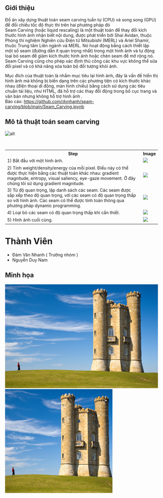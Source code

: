 ## Giới thiệu

Đồ án xây dựng thuật toán seam carving tuần tự (CPU) và song song (GPU) để đối chiếu tốc độ thực thi trên hai phương pháp đó
<br>
Seam Carving (hoặc liquid rescaling) là một thuật toán để thay đổi kích thước hình ảnh nhận biết nội dung, được phát triển bởi Shai Avidan, thuộc Phòng thí nghiệm Nghiên cứu Điện tử Mitsubishi (MERL) và Ariel Shamir, thuộc Trung tâm Liên ngành và MERL. Nó hoạt động bằng cách thiết lập một số seam (đường dẫn ít quan trọng nhất) trong một hình ảnh và tự động loại bỏ seam để giảm kích thước hình ảnh hoặc chèn seam để mở rộng nó. Seam Carving cũng cho phép xác định thủ công các khu vực không thể sửa đổi pixel và có khả năng xóa toàn bộ đối tượng khỏi ảnh.

Mục đích của thuật toán là nhắm mục tiêu lại hình ảnh, đây là vấn đề hiển thị hình ảnh mà không bị biến dạng trên các phương tiện có kích thước khác nhau (điện thoại di động, màn hình chiếu) bằng cách sử dụng các tiêu chuẩn tài liệu, như HTML, đã hỗ trợ các thay đổi động trong bố cục trang và văn bản nhưng không hỗ trợ hình ảnh .
<br>
Báo cáo: https://github.com/dvnhanh/seam-carving/blob/main/Seam_Carving.ipynb

## Mô tả thuật toán seam carving

![alt](img/lake_shrink.gif)

<br>
<table class="wikitable" style="max-width: 100%; overflow-y: scroll">
<tbody><tr>
<th>Step</th>
<th>Image
</th></tr>
<tr>
<td>1) Bắt đầu với một hình ảnh.	
</td>
<td><img src="https://user-images.githubusercontent.com/108814937/233795637-72f1c925-4fff-48d8-9ff3-4135b3028132.png">
</td></tr>
<tr>
<td>2) Tính weight/density/energy của mỗi pixel.  Điều này có thể được thực hiện bằng các thuật toán khác nhau: gradient magnitude, entropy, visual saliency, eye-gaze movement. Ở đây chúng tôi sử dụng gradient magnitude.
</td>
<td><img src="https://user-images.githubusercontent.com/108814937/233795644-4e02ec02-caa2-4a04-823a-dcdff6d95575.png">
</td></tr>
<tr>
<td>3) Từ độ quan trọng, lập danh sách các seam. Các seam được sắp xếp theo độ quan trọng, với các seam có độ quan trọng thấp so với hình ảnh. Các seam có thể được tính toán thông qua phương pháp dynamic programming.
</td><td>
<img src="https://user-images.githubusercontent.com/108814937/233795651-523d4969-bcf0-41e5-ac15-b6f96a54e601.png">
</td></tr>
<tr>
<td>4) Loại bỏ các seam có độ quan trọng thấp khi cần thiết.
</td>
<td><img src="https://user-images.githubusercontent.com/108814937/233795656-ddbb6995-2729-4574-9aaa-0e669ec38507.png">
</td></tr>
<tr>
<td>5) Hình ảnh cuối cùng.
</td><td>
<img src="https://user-images.githubusercontent.com/108814937/233795660-f4a46937-7934-4474-886f-b3c3ccf13c21.png"></td></tr></tbody></table>

# Thành Viên

-   Đàm Văn Nhanh ( Trưởng nhóm )
-   Nguyễn Duy Nam

## Minh họa

<img src="https://github.com/dvnhanh/seam-carving/blob/master/img/castle.jpg" height="342"> 
<img src="https://github.com/dvnhanh/seam-carving/blob/master/img/castle_shrink.jpg?raw=true" height="342">
